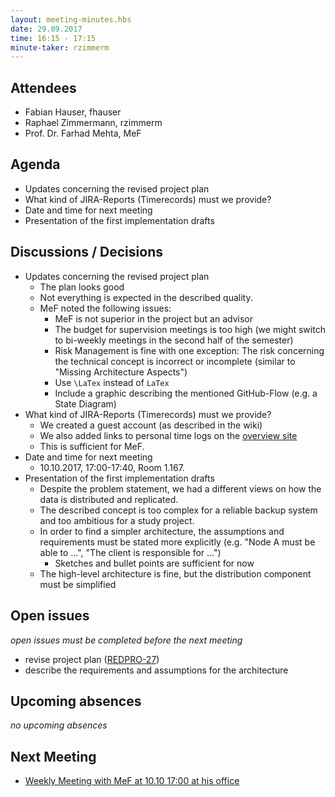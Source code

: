```yaml
---
layout: meeting-minutes.hbs
date: 29.09.2017
time: 16:15 - 17:15
minute-taker: rzimmerm
---
```


## Attendees

- Fabian Hauser, fhauser
- Raphael Zimmermann, rzimmerm
- Prof. Dr. Farhad Mehta, MeF

## Agenda

- Updates concerning the revised project plan
- What kind of JIRA-Reports (Timerecords) must we provide?
- Date and time for next meeting
- Presentation of the first implementation drafts

## Discussions / Decisions
- Updates concerning the revised project plan
  - The plan looks good
  - Not everything is expected in the described quality.
  - MeF noted the following issues: 
    - MeF is not superior in the project but an advisor
    - The budget for supervision meetings is too high (we might switch to bi-weekly meetings in the second half of the semester)
    - Risk Management is fine with one exception: The risk concerning the technical concept is incorrect or incomplete (similar to "Missing Architecture Aspects")
    - Use `\LaTex` instead of `LaTex`
    - Include a graphic describing the mentioned GitHub-Flow (e.g. a State Diagram)
- What kind of JIRA-Reports (Timerecords) must we provide?
  - We created a guest account (as described in the wiki)
  - We also added links to personal time logs on the [overview site](https://www.redbackup.org/overview/)
  - This is sufficient for MeF.
- Date and time for next meeting
  - 10.10.2017, 17:00-17:40, Room 1.167.
- Presentation of the first implementation drafts
  - Despite the problem statement, we had a different views on how the data is distributed and replicated.
  - The described concept is too complex for a reliable backup system and too ambitious for a study project.
  - In order to find a simpler architecture, the assumptions and requirements must be stated more explicitly (e.g. "Node A must be able to ...", "The client is responsible for ...")
    - Sketches and bullet points are sufficient for now 
  - The high-level architecture is fine, but the distribution component must be simplified

## Open issues

_open issues must be completed before the next meeting_

- revise project plan ([REDPRO-27](https://project.redbackup.org/browse/REDPRO-27))
- describe the requirements and assumptions for the architecture 

## Upcoming absences

_no upcoming absences_

## Next Meeting

- [Weekly Meeting with MeF at 10.10 17:00 at his office](../2017-10-10-weekly-meeting/index.html)
